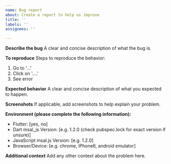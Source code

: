 ```yaml
---
name: Bug report
about: Create a report to help us improve
title: ''
labels: ''
assignees: ''

---
```


**Describe the bug**
A clear and concise description of what the bug is.

**To reproduce**
Steps to reproduce the behavior:
1. Go to '...'
2. Click on '....'
3. See error

**Expected behavior**
A clear and concise description of what you expected to happen.

**Screenshots**
If applicable, add screenshots to help explain your problem.

**Environment (please complete the following information):**
 - Flutter: [yes, no]
 - Dart msal_js Version: [e.g. 1.2.0 (check pubspec.lock for exact version if unsure)]
 - JavaScript msal.js Version: [e.g. 1.2.0]
 - Browser/Device: [e.g. chrome, iPhone6, android emulator]

**Additional context**
Add any other context about the problem here.
